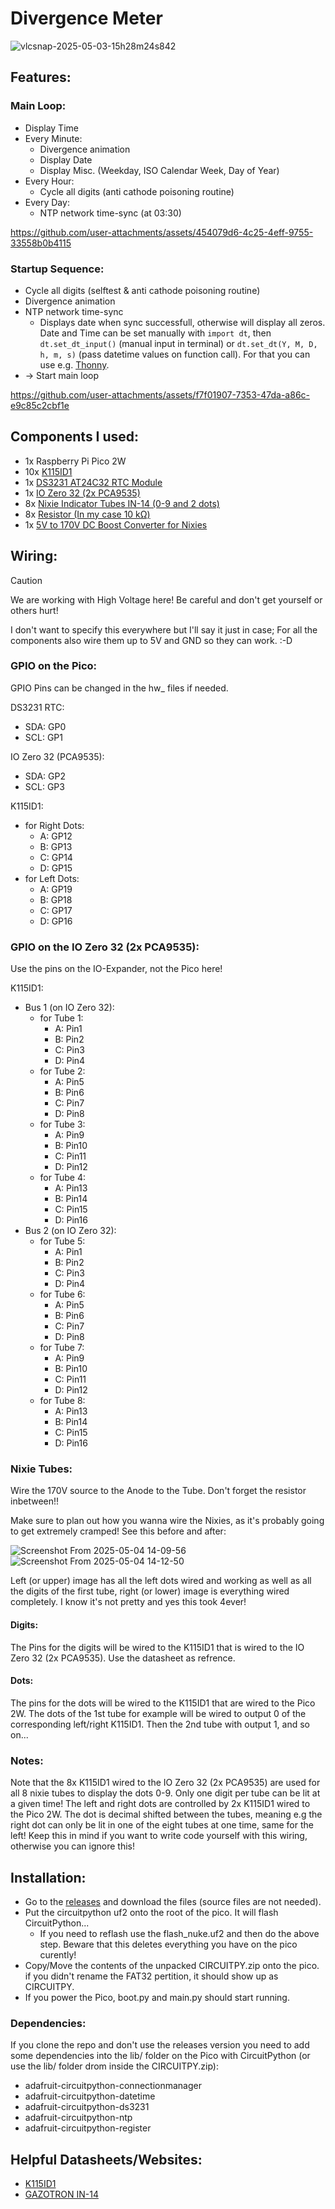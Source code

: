 # Divergence Meter

![vlcsnap-2025-05-03-15h28m24s842](https://github.com/user-attachments/assets/3e7c3a4f-3c39-4b51-9f8e-2aedccd4a3fe)

## Features:

### Main Loop:

- Display Time
- Every Minute:
  - Divergence animation
  - Display Date
  - Display Misc. (Weekday, ISO Calendar Week, Day of Year)
- Every Hour:
  - Cycle all digits (anti cathode poisoning routine)
- Every Day:
  - NTP network time-sync (at 03:30)
 
https://github.com/user-attachments/assets/454079d6-4c25-4eff-9755-33558b0b4115

### Startup Sequence:

- Cycle all digits (selftest & anti cathode poisoning routine)
- Divergence animation
- NTP network time-sync
  - Displays date when sync successfull, otherwise will display all zeros. Date and Time can be set manually with `import dt`, then `dt.set_dt_input()` (manual input in terminal) or `dt.set_dt(Y, M, D, h, m, s)` (pass datetime values on function call). For that you can use e.g. [Thonny](https://thonny.org/).
- -> Start main loop

https://github.com/user-attachments/assets/f7f01907-7353-47da-a86c-e9c85c2cbf1e

## Components I used:
- 1x Raspberry Pi Pico 2W
- 10x [K115ID1](https://www.aliexpress.com/item/1005002014120520.html)
- 1x [DS3231 AT24C32 RTC Module](https://www.aliexpress.com/item/32533518502.html)
- 1x [IO Zero 32 (2x PCA9535)](https://www.abelectronics.co.uk/p/86/io-zero-32)
- 8x [Nixie Indicator Tubes IN-14 (0-9 and 2 dots)](https://soviet-tubes.com/product/in-14-nixie-tube/)
- 8x [Resistor (In my case 10 kΩ)](https://www.aliexpress.com/item/32847096736.html)
- 1x [5V to 170V DC Boost Converter for Nixies](https://www.aliexpress.com/item/1005005899219043.html)

## Wiring:

> [!CAUTION]
> We are working with High Voltage here! Be careful and don't get yourself or others hurt!

I don't want to specify this everywhere but I'll say it just in case; For all the components also wire them up to 5V and GND so they can work. :-D

### GPIO on the Pico:

GPIO Pins can be changed in the hw_ files if needed.

DS3231 RTC:
- SDA: GP0
- SCL: GP1

IO Zero 32 (PCA9535):
- SDA: GP2
- SCL: GP3

K115ID1:
- for Right Dots:
  - A: GP12
  - B: GP13
  - C: GP14
  - D: GP15
- for Left Dots:
  - A: GP19
  - B: GP18
  - C: GP17
  - D: GP16
 
### GPIO on the IO Zero 32 (2x PCA9535):

Use the pins on the IO-Expander, not the Pico here!

K115ID1:
- Bus 1 (on IO Zero 32):
  - for Tube 1:
    - A: Pin1
    - B: Pin2
    - C: Pin3
    - D: Pin4
  - for Tube 2:
    - A: Pin5
    - B: Pin6
    - C: Pin7
    - D: Pin8
  - for Tube 3:
    - A: Pin9
    - B: Pin10
    - C: Pin11
    - D: Pin12
  - for Tube 4:
    - A: Pin13
    - B: Pin14
    - C: Pin15
    - D: Pin16
- Bus 2 (on IO Zero 32):
  - for Tube 5:
    - A: Pin1
    - B: Pin2
    - C: Pin3
    - D: Pin4
  - for Tube 6:
    - A: Pin5
    - B: Pin6
    - C: Pin7
    - D: Pin8
  - for Tube 7:
    - A: Pin9
    - B: Pin10
    - C: Pin11
    - D: Pin12
  - for Tube 8:
    - A: Pin13
    - B: Pin14
    - C: Pin15
    - D: Pin16

### Nixie Tubes:

Wire the 170V source to the Anode to the Tube. Don't forget the resistor inbetween!!

Make sure to plan out how you wanna wire the Nixies, as it's probably going to get extremely cramped! See this before and after:

![Screenshot From 2025-05-04 14-09-56](https://github.com/user-attachments/assets/ed8f835f-f115-463c-8f0a-ab7fd842631f)
![Screenshot From 2025-05-04 14-12-50](https://github.com/user-attachments/assets/726187fe-5b2d-4aaf-9a47-201f173a326e)

Left (or upper) image has all the left dots wired and working as well as all the digits of the first tube, right (or lower) image is everything wired completely. I know it's not pretty and yes this took 4ever!

#### Digits:

The Pins for the digits will be wired to the K115ID1 that is wired to the IO Zero 32 (2x PCA9535). Use the datasheet as refrence. 

#### Dots:

The pins for the dots will be wired to the K115ID1 that are wired to the Pico 2W. The dots of the 1st tube for example will be wired to output 0 of the corresponding left/right K115ID1. Then the 2nd tube with output 1, and so on...

### Notes:
Note that the 8x K115ID1 wired to the IO Zero 32 (2x PCA9535) are used for all 8 nixie tubes to display the dots 0-9. Only one digit per tube can be lit at a given time! 
The left and right dots are controlled by 2x K115ID1 wired to the Pico 2W. The dot is decimal shifted between the tubes, meaning e.g the right dot can only be lit in one of the eight tubes at one time, same for the left! Keep this in mind if you want to write code yourself with this wiring, otherwise you can ignore this!

## Installation:

- Go to the [releases](https://github.com/4bitFox/divergence-meter/releases) and download the files (source files are not needed).
- Put the circuitpython uf2 onto the root of the pico. It will flash CircuitPython...
  - If you need to reflash use the flash_nuke.uf2 and then do the above step. Beware that this deletes everything you have on the pico curently!
- Copy/Move the contents of the unpacked CIRCUITPY.zip onto the pico. if you didn't rename the FAT32 pertition, it should show up as CIRCUITPY.
- If you power the Pico, boot.py and main.py should start running.

### Dependencies:

If you clone the repo and don't use the releases version you need to add some dependencies into the lib/ folder on the Pico with CircuitPython (or use the lib/ folder drom inside the CIRCUITPY.zip):
- adafruit-circuitpython-connectionmanager
- adafruit-circuitpython-datetime
- adafruit-circuitpython-ds3231
- adafruit-circuitpython-ntp
- adafruit-circuitpython-register
 
## Helpful Datasheets/Websites:
- [K115ID1](https://tubehobby.com/datasheets/k155id1.pdf)
- [GAZOTRON IN-14](https://www.tube-tester.com/sites/nixie/data/in-14/in-14.htm)
